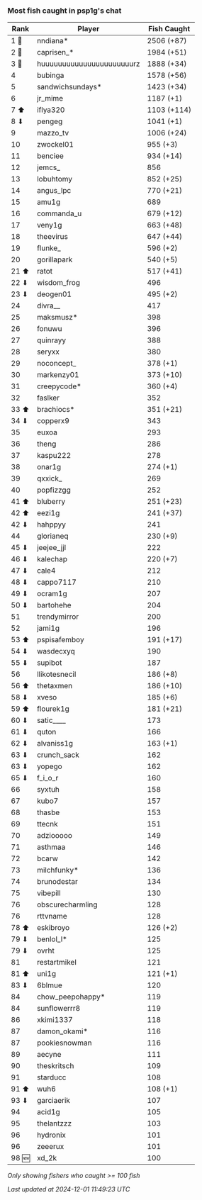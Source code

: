 ### Most fish caught in psp1g's chat
| Rank | Player | Fish Caught |
|------|--------|-----------|
| 1 🥇  | nndiana*  | 2506 (+87) |
| 2 🥈  | caprisen_*  | 1984 (+51) |
| 3 🥉  | huuuuuuuuuuuuuuuuuuuuuurz  | 1888 (+34) |
| 4  | bubinga  | 1578 (+56) |
| 5  | sandwichsundays*  | 1423 (+34) |
| 6  | jr_mime  | 1187 (+1) |
| 7 ⬆ | iflya320  | 1103 (+114) |
| 8 ⬇ | pengeg  | 1041 (+1) |
| 9  | mazzo_tv  | 1006 (+24) |
| 10  | zwockel01  | 955 (+3) |
| 11  | benciee  | 934 (+14) |
| 12  | jemcs_  | 856 |
| 13  | lobuhtomy  | 852 (+25) |
| 14  | angus_lpc  | 770 (+21) |
| 15  | amu1g  | 689 |
| 16  | commanda_u  | 679 (+12) |
| 17  | veny1g  | 663 (+48) |
| 18  | theevirus  | 647 (+44) |
| 19  | flunke_  | 596 (+2) |
| 20  | gorillapark  | 540 (+5) |
| 21 ⬆ | ratot  | 517 (+41) |
| 22 ⬇ | wisdom_frog  | 496 |
| 23 ⬇ | deogen01  | 495 (+2) |
| 24  | divra__  | 417 |
| 25  | maksmusz*  | 398 |
| 26  | fonuwu  | 396 |
| 27  | quinrayy  | 388 |
| 28  | seryxx  | 380 |
| 29  | noconcept_  | 378 (+1) |
| 30  | markenzy01  | 373 (+10) |
| 31  | creepycode*  | 360 (+4) |
| 32  | faslker  | 352 |
| 33 ⬆ | brachiocs*  | 351 (+21) |
| 34 ⬇ | copperx9  | 343 |
| 35  | euxoa  | 293 |
| 36  | theng  | 286 |
| 37  | kaspu222  | 278 |
| 38  | onar1g  | 274 (+1) |
| 39  | qxxick_  | 269 |
| 40  | popfizzgg  | 252 |
| 41 ⬆ | bluberry  | 251 (+23) |
| 42 ⬆ | eezi1g  | 241 (+37) |
| 42 ⬇ | hahppyy  | 241 |
| 44  | glorianeq  | 230 (+9) |
| 45 ⬇ | jeejee_jjl  | 222 |
| 46 ⬇ | kalechap  | 220 (+7) |
| 47 ⬇ | cale4  | 212 |
| 48 ⬇ | cappo7117  | 210 |
| 49 ⬇ | ocram1g  | 207 |
| 50 ⬇ | bartohehe  | 204 |
| 51  | trendymirror  | 200 |
| 52  | jami1g  | 196 |
| 53 ⬆ | pspisafemboy  | 191 (+17) |
| 54 ⬇ | wasdecxyq  | 190 |
| 55 ⬇ | supibot  | 187 |
| 56  | llikotesnecil  | 186 (+8) |
| 56 ⬆ | thetaxmen  | 186 (+10) |
| 58 ⬇ | xveso  | 185 (+6) |
| 59 ⬆ | flourek1g  | 181 (+21) |
| 60 ⬇ | satic____  | 173 |
| 61 ⬇ | quton  | 166 |
| 62 ⬇ | alvaniss1g  | 163 (+1) |
| 63 ⬇ | crunch_sack  | 162 |
| 63 ⬇ | yopego  | 162 |
| 65 ⬇ | f_i_o_r  | 160 |
| 66  | syxtuh  | 158 |
| 67  | kubo7  | 157 |
| 68  | thasbe  | 153 |
| 69  | ttecnk  | 151 |
| 70  | adziooooo  | 149 |
| 71  | asthmaa  | 146 |
| 72  | bcarw  | 142 |
| 73  | milchfunky*  | 136 |
| 74  | brunodestar  | 134 |
| 75  | vibepill  | 130 |
| 76  | obscurecharmling  | 128 |
| 76  | rttvname  | 128 |
| 78 ⬆ | eskibroyo  | 126 (+2) |
| 79 ⬇ | benlol_l*  | 125 |
| 79 ⬇ | ovrht  | 125 |
| 81  | restartmikel  | 121 |
| 81 ⬆ | uni1g  | 121 (+1) |
| 83 ⬇ | 6blmue  | 120 |
| 84  | chow_peepohappy*  | 119 |
| 84  | sunflowerrr8  | 119 |
| 86  | xkimi1337  | 118 |
| 87  | damon_okami*  | 116 |
| 87  | pookiesnowman  | 116 |
| 89  | aecyne  | 111 |
| 90  | theskritsch  | 109 |
| 91  | starducc  | 108 |
| 91 ⬆ | wuh6  | 108 (+1) |
| 93 ⬇ | garciaerik  | 107 |
| 94  | acid1g  | 105 |
| 95  | thelantzzz  | 103 |
| 96  | hydronix  | 101 |
| 96  | zeeerux  | 101 |
| 98 🆕 | xd_2k  | 100 |

_Only showing fishers who caught >= 100 fish_

_Last updated at 2024-12-01 11:49:23 UTC_